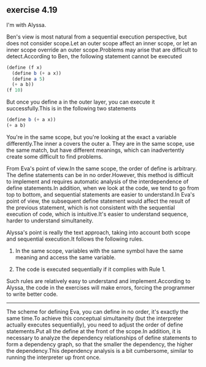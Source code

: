 ## exercise 4.19

I'm with Alyssa.

Ben's view is most natural from a sequential execution perspective, but does not consider scope.Let an outer scope affect an inner scope, or let an inner scope override an outer scope.Problems may arise that are difficult to detect.According to Ben, the following statement cannot be executed

``` Scheme
(define (f x)
  (define b (+ a x))
  (define a 5)
  (+ a b))
(f 10)
```

But once you define a in the outer layer, you can execute it successfully.This is in the following two statements

``` Scheme
(define b (+ a x))
(+ a b)
```
You're in the same scope, but you're looking at the exact a variable differently.The inner a covers the outer a. They are in the same scope, use the same match, but have different meanings, which can inadvertently create some difficult to find problems.

From Eva's point of view.In the same scope, the order of define is arbitrary. The define statements can be in no order.However, this method is difficult to implement and requires automatic analysis of the interdependence of define statements.In addition, when we look at the code, we tend to go from top to bottom, and sequential statements are easier to understand.In Eva's point of view, the subsequent define statement would affect the result of the previous statement, which is not consistent with the sequential execution of code, which is intuitive.It's easier to understand sequence, harder to understand simultaneity.

Alyssa's point is really the text approach, taking into account both scope and sequential execution.It follows the following rules.

1. In the same scope, variables with the same symbol have the same meaning and access the same variable.

2. The code is executed sequentially if it complies with Rule 1.

Such rules are relatively easy to understand and implement.According to Alyssa, the code in the exercises will make errors, forcing the programmer to write better code.

------

The scheme for defining Eva, you can define in no order, it's exactly the same time.To achieve this conceptual simultaneity (but the interpreter actually executes sequentially), you need to adjust the order of define statements.Put all the define at the front of the scope.In addition, it is necessary to analyze the dependency relationships of define statements to form a dependency graph, so that the smaller the dependency, the higher the dependency.This dependency analysis is a bit cumbersome, similar to running the interpreter up front once.
